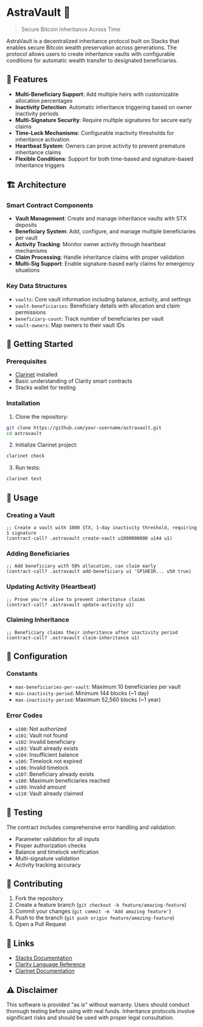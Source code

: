 # AstraVault 🔐

> Secure Bitcoin Inheritance Across Time

AstraVault is a decentralized inheritance protocol built on Stacks that enables secure Bitcoin wealth preservation across generations. The protocol allows users to create inheritance vaults with configurable conditions for automatic wealth transfer to designated beneficiaries.

## 🌟 Features

- **Multi-Beneficiary Support**: Add multiple heirs with customizable allocation percentages
- **Inactivity Detection**: Automatic inheritance triggering based on owner inactivity periods
- **Multi-Signature Security**: Require multiple signatures for secure early claims
- **Time-Lock Mechanisms**: Configurable inactivity thresholds for inheritance activation
- **Heartbeat System**: Owners can prove activity to prevent premature inheritance claims
- **Flexible Conditions**: Support for both time-based and signature-based inheritance triggers

## 🏗️ Architecture

### Smart Contract Components

- **Vault Management**: Create and manage inheritance vaults with STX deposits
- **Beneficiary System**: Add, configure, and manage multiple beneficiaries per vault
- **Activity Tracking**: Monitor owner activity through heartbeat mechanisms
- **Claim Processing**: Handle inheritance claims with proper validation
- **Multi-Sig Support**: Enable signature-based early claims for emergency situations

### Key Data Structures

- `vaults`: Core vault information including balance, activity, and settings
- `vault-beneficiaries`: Beneficiary details with allocation and claim permissions
- `beneficiary-count`: Track number of beneficiaries per vault
- `vault-owners`: Map owners to their vault IDs

## 🚀 Getting Started

### Prerequisites

- [Clarinet](https://github.com/hirosystems/clarinet) installed
- Basic understanding of Clarity smart contracts
- Stacks wallet for testing

### Installation

1. Clone the repository:
```bash
git clone https://github.com/your-username/astravault.git
cd astravault
```

2. Initialize Clarinet project:
```bash
clarinet check
```

3. Run tests:
```bash
clarinet test
```

## 📖 Usage

### Creating a Vault

```clarity
;; Create a vault with 1000 STX, 1-day inactivity threshold, requiring 1 signature
(contract-call? .astravault create-vault u1000000000 u144 u1)
```

### Adding Beneficiaries

```clarity
;; Add beneficiary with 50% allocation, can claim early
(contract-call? .astravault add-beneficiary u1 'SP1HEIR... u50 true)
```

### Updating Activity (Heartbeat)

```clarity
;; Prove you're alive to prevent inheritance claims
(contract-call? .astravault update-activity u1)
```

### Claiming Inheritance

```clarity
;; Beneficiary claims their inheritance after inactivity period
(contract-call? .astravault claim-inheritance u1)
```

## 🔧 Configuration

### Constants

- `max-beneficiaries-per-vault`: Maximum 10 beneficiaries per vault
- `min-inactivity-period`: Minimum 144 blocks (~1 day)
- `max-inactivity-period`: Maximum 52,560 blocks (~1 year)

### Error Codes

- `u100`: Not authorized
- `u101`: Vault not found
- `u102`: Invalid beneficiary
- `u103`: Vault already exists
- `u104`: Insufficient balance
- `u105`: Timelock not expired
- `u106`: Invalid timelock
- `u107`: Beneficiary already exists
- `u108`: Maximum beneficiaries reached
- `u109`: Invalid amount
- `u110`: Vault already claimed

## 🧪 Testing

The contract includes comprehensive error handling and validation:

- Parameter validation for all inputs
- Proper authorization checks
- Balance and timelock verification
- Multi-signature validation
- Activity tracking accuracy

## 🤝 Contributing

1. Fork the repository
2. Create a feature branch (`git checkout -b feature/amazing-feature`)
3. Commit your changes (`git commit -m 'Add amazing feature'`)
4. Push to the branch (`git push origin feature/amazing-feature`)
5. Open a Pull Request

## 🔗 Links

- [Stacks Documentation](https://docs.stacks.co/)
- [Clarity Language Reference](https://docs.stacks.co/clarity/)
- [Clarinet Documentation](https://github.com/hirosystems/clarinet)

## ⚠️ Disclaimer

This software is provided "as is" without warranty. Users should conduct thorough testing before using with real funds. Inheritance protocols involve significant risks and should be used with proper legal consultation.